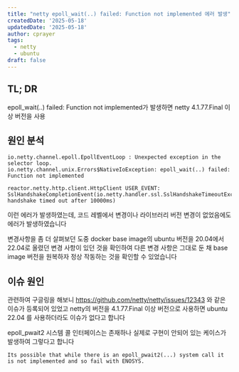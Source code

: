```yaml
---
title: "netty epoll_wait(..) failed: Function not implemented 에러 발생"
createdDate: '2025-05-18'
updatedDate: '2025-05-18'
author: cprayer
tags:
  - netty
  - ubuntu
draft: false
---
```


## TL; DR

epoll_wait(..) failed: Function not implemented가 발생하면 netty 4.1.77.Final 이상 버전을 사용

## 원인 분석

```
io.netty.channel.epoll.EpollEventLoop : Unexpected exception in the selector loop.
io.netty.channel.unix.Errors$NativeIoException: epoll_wait(..) failed: Function not implemented

reactor.netty.http.client.HttpClient USER_EVENT: SslHandshakeCompletionEvent(io.netty.handler.ssl.SslHandshakeTimeoutException: handshake timed out after 10000ms)
```

이런 에러가 발생하였는데, 코드 레벨에서 변경이나 라이브러리 버전 변경이 없었음에도 에러가 발생하였습니다

변경사항을 좀 더 살펴보던 도중 docker base image의 ubuntu 버전을 20.04에서 22.04로 올렸던 변경 사항이 있던 것을 확인하여 다른 변경 사항은 그대로 둔 채 base image 버전을 원복하자 정상 작동하는 것을 확인할 수 있었습니다

## 이슈 원인

관련하여 구글링을 해보니 https://github.com/netty/netty/issues/12343 와 같은 이슈가 등록되어 있었고 netty의 버전을 4.1.77.Final 이상 버전으로 사용하면 ubuntu 22.04 를 사용하더라도 이슈가 없다고 합니다

epoll_pwait2 시스템 콜 인터페이스는 존재하나 실제로 구현이 안되어 있는 케이스가 발생하여 그렇다고 합니다
```
Its possible that while there is an epoll_pwait2(...) system call it is not implemented and so fail with ENOSYS.
``` 

